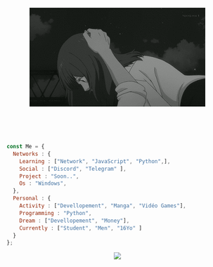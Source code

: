 <p align="center">
    <img src="https://github.com/0x91s/0x91s/blob/main/love.gif">
</p>   
<br>
<br>
<br>



```js
const Me = {
  Networks : {
    Learning : ["Network", "JavaScript", "Python",],
    Social : ["Discord", "Telegram" ],
    Project : "Soon..",
    Os : "Windows",
  },
  Personal : {
    Activity : ["Devellopement", "Manga", "Vidéo Games"],
    Programming : "Python",
    Dream : ["Devellopement", "Money"],
    Currently : ["Student", "Men", "16Yo" ]
  }
};
````

<p align="center">

<img src="https://lanyard-profile-readme.vercel.app/api/936015730476982313"/>
  <!-- 	<br>
